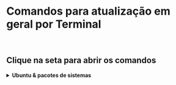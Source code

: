 # Comandos para atualização em geral por Terminal

<br
/>

## Clique na seta para abrir os comandos

<details
>
  <summary
  ><strong
  >
    Ubuntu & pacotes de sistemas</strong></summary>

  <br
  />

## Atualizar os pacotes do sistema

  > <p
  > >sudo apt-get update && sudo apt-get dist-upgrade</p>

  <br
  />

## Comando abaixo vai reinicializar sua máquina
  
  > <p
  > >sudo reboot</p>

  <br
  />

## Comando abaixo vai instalar na sua máquina o update-manager-core
  
  > <p
  > >sudo apt-get install update-manager-core</p>

  <br
  />

## Comando abaixo vai editar o arquivo /etc/update-manager/release-upgrades

#### Faça uma cópia de segurança antes!
  
  > <p
  > >sudo apt-get install update-manager-core</p>

  <br
  />

## Visualize o arquivo /etc/update-manager/release-upgrades, antes de editá-lo;
  
  > <p
  > >cat /etc/update-manager/release-upgrades</p>

    Se aparecer [Prompt=never] na ultima linha quer dizer que ele nunca vai atualizar sozinho, se quiser que atualize utilize o comando abaixo.

  <br
  />
  
## Comando abaixo vai atualizar seu prompt

##### Normal
  
  > <p
  > >sudo sed -i 's/Prompt=normal/Prompt=lts/g' /etc/update-manager/release-upgrades</p>

  <br
  />

##### Never
  
  > <p
  > >sudo sed -i 's/Prompt=normal/Prompt=lts/g' /etc/update-manager/release-upgrades</p>

  <br
  />

## Iniciar o processo de atualização
  
  > <p
  > >sudo do-release-upgrade -d</p>

  <br
  />

## Verificar a versão do Ubuntu
  
  > <p
  > >lsb_release -a</p>

  <br
  />

</details>

#